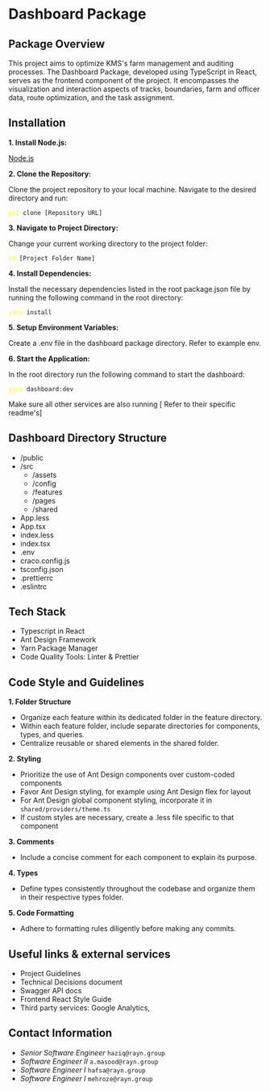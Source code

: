 # **Dashboard Package**

## Package Overview

This project aims to optimize KMS's farm management and auditing processes. The Dashboard Package, developed using TypeScript in React, serves as the frontend component of the project. It encompasses the visualization and interaction aspects of tracks, boundaries, farm and officer data, route optimization, and the task assignment.

## **Installation**

**1. Install Node.js:**

[Node.js](https://nodejs.org/en/download 'nodeJs download')

**2. Clone the Repository:**

Clone the project repository to your local machine. Navigate to the desired directory and run:

<pre><code><span style="color: yellow">git</span> clone [Repository URL]</code></pre>

**3. Navigate to Project Directory:**

Change your current working directory to the project folder:

<pre><code><span style="color: yellow">cd</span> [Project Folder Name]</code></pre>

**4. Install Dependencies:**

Install the necessary dependencies listed in the root package.json file by running the following command in the root directory:
<pre><code><span style="color: yellow">yarn</span> install</code></pre>

**5. Setup Environment Variables:**

Create a .env file in the dashboard package directory. Refer to example env.

**6. Start the Application:**

In the root directory run the following command to start the dashboard:
<pre><code><span style="color: yellow">yarn</span> dashboard:dev</code></pre>
Make sure all other services are also running [ Refer to their specific readme's]

## Dashboard Directory Structure

- /public
- /src
  - /assets
  - /config
  - /features
  - /pages
  - /shared
- App.less
- App.tsx
- index.less
- index.tsx
- .env
- craco.config.js
- tsconfig.json
- .prettierrc
- .eslintrc

## Tech Stack

- Typescript in React
- Ant Design Framework
- Yarn Package Manager
- Code Quality Tools: Linter & Prettier

## Code Style and Guidelines

**1. Folder Structure**

- Organize each feature within its dedicated folder in the feature directory.
- Within each feature folder, include separate directories for components, types, and queries.
- Centralize reusable or shared elements in the shared folder.


**2. Styling**

- Prioritize the use of Ant Design components over custom-coded components
- Favor Ant Design styling, for example using Ant Design flex for layout
- For Ant Design global component styling, incorporate it in `shared/providers/theme.ts`
- If custom styles are necessary, create a .less file specific to that component

**3. Comments**

- Include a concise comment for each component to explain its purpose.

**4. Types**

- Define types consistently throughout the codebase and organize them in their respective types folder.

**5. Code Formatting**

- Adhere to formatting rules diligently before making any commits.

## Useful links & external services
- Project Guidelines
- Technical Decisions document
- Swagger API docs 
- Frontend React Style Guide
- Third party services: Google Analytics, 


## Contact Information

- _Senior Software Engineer_ `haziq@rayn.group`
- _Software Engineer II_     `a.masood@rayn.group`
- _Software Engineer I_      `hafsa@rayn.group`
- _Software Engineer I_      `mehroze@rayn.group`
